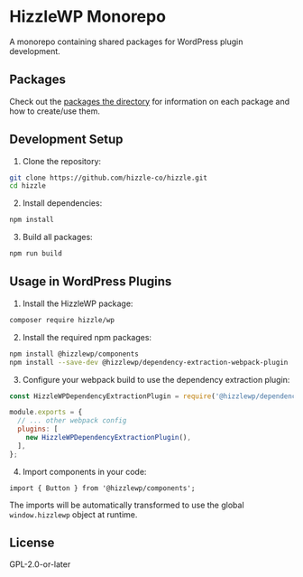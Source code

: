 # HizzleWP Monorepo

A monorepo containing shared packages for WordPress plugin development.

## Packages

Check out the [packages the directory](https://github.com/hizzle-co/hizzle/tree/main/packages) for information on each package and how to create/use them.

## Development Setup

1. Clone the repository:
```bash
git clone https://github.com/hizzle-co/hizzle.git
cd hizzle
```

2. Install dependencies:
```bash
npm install
```

3. Build all packages:
```bash
npm run build
```

## Usage in WordPress Plugins

1. Install the HizzleWP package:
```bash
composer require hizzle/wp
```

2. Install the required npm packages:
```bash
npm install @hizzlewp/components
npm install --save-dev @hizzlewp/dependency-extraction-webpack-plugin
```

3. Configure your webpack build to use the dependency extraction plugin:
```js
const HizzleWPDependencyExtractionPlugin = require('@hizzlewp/dependency-extraction-webpack-plugin');

module.exports = {
  // ... other webpack config
  plugins: [
    new HizzleWPDependencyExtractionPlugin(),
  ],
};
```

4. Import components in your code:
```tsx
import { Button } from '@hizzlewp/components';
```

The imports will be automatically transformed to use the global `window.hizzlewp` object at runtime.

## License

GPL-2.0-or-later
